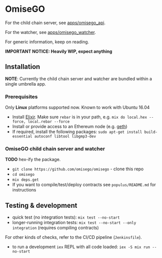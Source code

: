 # OmiseGO

For the child chain server, see [apps/omisego_api](apps/omisego_api).

For the watcher, see [apps/omisego_watcher](apps/omisego_watcher).

For generic information, keep on reading.

**IMPORTANT NOTICE: Heavily WIP, expect anything**

## Installation

**NOTE**: Currently the child chain server and watcher are bundled within a single umbrella app.

### Prerequisites

Only **Linux** platforms supported now. Known to work with Ubuntu 16.04

  - Install [Elixir](http://elixir-lang.github.io/install.html#unix-and-unix-like).
    Make sure `rebar` is in your path, e.g. `mix do local.hex --force, local.rebar --force`
  - Install or provide access to an Ethereum node (e.g. [geth](https://github.com/ethereum/go-ethereum/wiki/geth))
  - If required, install the following packages:
    `sudo apt-get install build-essential autoconf libtool libgmp3-dev`

### OmiseGO child chain server and watcher

**TODO** hex-ify the package.

  - `git clone https://github.com/omisego/omisego` - clone this repo
  - `cd omisego`
  - `mix deps.get`
  - If you want to compile/test/deploy contracts see `populus/README.md` for instructions

## Testing & development

  - quick test (no integration tests): `mix test --no-start`
  - longer-running integration tests: `mix test --no-start --only integration` (requires compiling contracts)

For other kinds of checks, refer to the CI/CD pipeline (`Jenkinsfile`).

  - to run a development `iex` REPL with all code loaded: `iex -S mix run --no-start`
